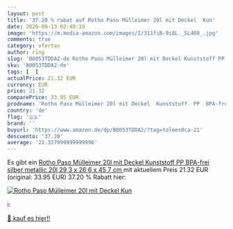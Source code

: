 ```yaml
---
layout: post
title: '37.20 % rabat auf Rotho Paso Mülleimer 20l mit Deckel  Kun'
date: 2020-09-13 02:40:19
image: 'https://m.media-amazon.com/images/I/311fiB-9i8L._SL400_.jpg'
comments: true
category: ofertas
author: ring
slug: 'B0053TDDA2-de Rotho Paso Mülleimer 20l mit Deckel Kunststoff PP BPA-frei...'
sku: 'B0053TDDA2-de'
tags: [  ]
actualPrice: 21.32 EUR
currency: EUR
price: 21.32
comparePrice: 33.95 EUR
prodname: 'Rotho Paso Mülleimer 20l mit Deckel  Kunststoff  PP  BPA-frei  silber metallic  20l  29 3 x 26 6 x 45 7 cm '
country: 'de'
flag: '🇩🇪'
brand: ''
buyurl: 'https://www.amazon.de/dp/B0053TDDA2/?tag=tolees0ca-21'
descuento: '37.20'
average: '21.327999999999996'
---
```


Es gibt ein [Rotho Paso Mülleimer 20l mit Deckel  Kunststoff  PP  BPA-frei  silber metallic  20l  29 3 x 26 6 x 45 7 cm ](https://www.amazon.de/dp/B0053TDDA2/?tag=tolees0ca-21) mit aktuellem Preis 21.32 EUR (original: 33.95 EUR) 37.20 % Rabatt hier:

[![Rotho Paso Mülleimer 20l mit Deckel  Kun](https://m.media-amazon.com/images/I/311fiB-9i8L._SL400_.jpg)](https://www.amazon.de/dp/B0053TDDA2/?tag=tolees0ca-21)

ℹ️:


[🛒 kauf es hier!!](https://www.amazon.de/dp/B0053TDDA2/?tag=tolees0ca-21)
